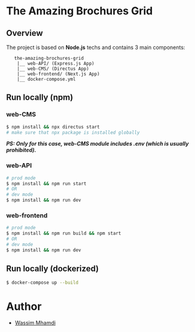 # The Amazing Brochures Grid


## Overview
The project is based on **Node.js** techs and contains 3 main components:
 ```
    the-amazing-brochures-grid
     |__ web-API/ (Express.js App)
     |__ web-CMS/ (Directus App)
     |__ web-frontend/ (Next.js App)
     |__ docker-compose.yml
 ```

## Run locally (npm)

### web-CMS
```bash
$ npm install && npx directus start
# make sure that npx package is installed globally
```
***PS: Only for this case, web-CMS module includes .env (which is usually prohibited).***

### web-API
```bash
# prod mode
$ npm install && npm run start
# OR
# dev mode
$ npm install && npm run dev
```

### web-frontend
```bash
# prod mode
$ npm install && npm run build && npm start
# OR
# dev mode
$ npm install && npm run dev
```

## Run locally (dockerized)
```bash
$ docker-compose up --build
```


# Author
* [Wassim Mhamdi](https://wassimmhamdi.com)
